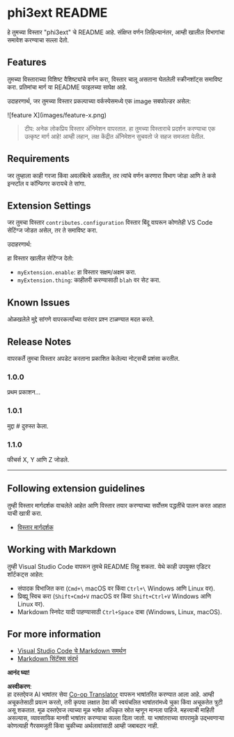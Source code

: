 <!--
CO_OP_TRANSLATOR_METADATA:
{
  "original_hash": "be0b2937160c486180ded27e4f14adeb",
  "translation_date": "2025-05-09T04:50:13+00:00",
  "source_file": "code/07.Lab/01/AIPC/extensions/phi3ext/README.md",
  "language_code": "mr"
}
-->
# phi3ext README

हे तुमच्या विस्तार "phi3ext" चे README आहे. संक्षिप्त वर्णन लिहिल्यानंतर, आम्ही खालील विभागांचा समावेश करण्याचा सल्ला देतो.

## Features

तुमच्या विस्ताराच्या विशिष्ट वैशिष्ट्यांचे वर्णन करा, विस्तार चालू असताना घेतलेली स्क्रीनशॉट्स समाविष्ट करा. प्रतिमांचा मार्ग या README फाइलच्या सापेक्ष आहे.

उदाहरणार्थ, जर तुमच्या विस्तार प्रकल्पाच्या वर्कस्पेसमध्ये एक image सबफोल्डर असेल:

\!\[feature X\]\(images/feature-x.png\)

> टीप: अनेक लोकप्रिय विस्तार अ‍ॅनिमेशन वापरतात. हा तुमच्या विस्ताराचे प्रदर्शन करण्याचा एक उत्कृष्ट मार्ग आहे! आम्ही लहान, लक्ष केंद्रीत अ‍ॅनिमेशन सुचवतो जे सहज समजता येतील.

## Requirements

जर तुम्हाला काही गरजा किंवा अवलंबित्वे असतील, तर त्यांचे वर्णन करणारा विभाग जोडा आणि ते कसे इन्स्टॉल व कॉन्फिगर करायचे ते सांगा.

## Extension Settings

जर तुमचा विस्तार `contributes.configuration` विस्तार बिंदू वापरून कोणतेही VS Code सेटिंग्ज जोडत असेल, तर ते समाविष्ट करा.

उदाहरणार्थ:

हा विस्तार खालील सेटिंग्ज देतो:

* `myExtension.enable`: हा विस्तार सक्षम/अक्षम करा.
* `myExtension.thing`: काहीतरी करण्यासाठी `blah` वर सेट करा.

## Known Issues

ओळखलेले मुद्दे सांगणे वापरकर्त्यांच्या वारंवार प्रश्न टाळण्यात मदत करते.

## Release Notes

वापरकर्ते तुमचा विस्तार अपडेट करताना प्रकाशित केलेल्या नोट्सची प्रशंसा करतील.

### 1.0.0

प्रथम प्रकाशन...

### 1.0.1

मुद्दा # दुरुस्त केला.

### 1.1.0

फीचर्स X, Y आणि Z जोडले.

---

## Following extension guidelines

तुम्ही विस्तार मार्गदर्शक वाचलेले आहेत आणि विस्तार तयार करण्याच्या सर्वोत्तम पद्धतींचे पालन करत आहात याची खात्री करा.

* [विस्तार मार्गदर्शक](https://code.visualstudio.com/api/references/extension-guidelines?WT.mc_id=aiml-137032-kinfeylo)

## Working with Markdown

तुम्ही Visual Studio Code वापरून तुमचे README लिहू शकता. येथे काही उपयुक्त एडिटर शॉर्टकट्स आहेत:

* संपादक विभाजित करा (`Cmd+\` macOS वर किंवा `Ctrl+\` Windows आणि Linux वर).
* प्रिव्ह्यू स्विच करा (`Shift+Cmd+V` macOS वर किंवा `Shift+Ctrl+V` Windows आणि Linux वर).
* Markdown स्निपेट यादी पाहण्यासाठी `Ctrl+Space` दाबा (Windows, Linux, macOS).

## For more information

* [Visual Studio Code चे Markdown समर्थन](http://code.visualstudio.com/docs/languages/markdown?WT.mc_id=aiml-137032-kinfeylo)
* [Markdown सिंटॅक्स संदर्भ](https://help.github.com/articles/markdown-basics/)

**आनंद घ्या!**

**अस्वीकरण**:  
हा दस्तऐवज AI भाषांतर सेवा [Co-op Translator](https://github.com/Azure/co-op-translator) वापरून भाषांतरित करण्यात आला आहे. आम्ही अचूकतेसाठी प्रयत्न करतो, तरी कृपया लक्षात ठेवा की स्वयंचलित भाषांतरांमध्ये चुका किंवा अचूकतेत त्रुटी असू शकतात. मूळ दस्तऐवज त्याच्या मूळ भाषेत अधिकृत स्रोत म्हणून मानला पाहिजे. महत्त्वाची माहिती असल्यास, व्यावसायिक मानवी भाषांतर करण्याचा सल्ला दिला जातो. या भाषांतराच्या वापरामुळे उद्भवणाऱ्या कोणत्याही गैरसमजुती किंवा चुकीच्या अर्थलावांसाठी आम्ही जबाबदार नाही.